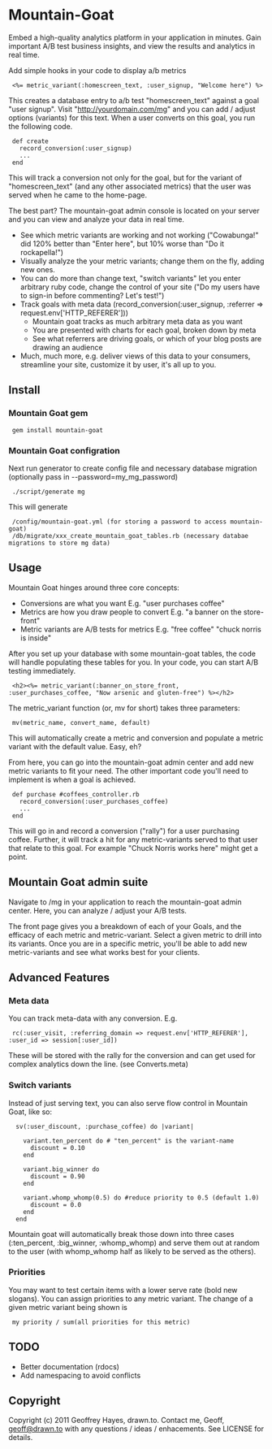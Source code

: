 # Mountain-Goat

Embed a high-quality analytics platform in your application in minutes.  Gain important A/B test business insights, and view the results and analytics in real time.

Add simple hooks in your code to display a/b metrics

     <%= metric_variant(:homescreen_text, :user_signup, "Welcome here") %>
  
This creates a database entry to a/b test "homescreen_text" against a goal "user signup".  Visit "http://yourdomain.com/mg" and you can add / adjust options (variants) for this text.  When a user converts on this goal, you run the following code.
  
     def create
       record_conversion(:user_signup)
       ...
     end

This will track a conversion not only for the goal, but for the variant of "homescreen_text" (and any other associated metrics) that the user was served when he came to the home-page.

The best part?  The mountain-goat admin console is located on your server and you can view and analyze your data in real time.

 - See which metric variants are working and not working ("Cowabunga!" did 120% better than "Enter here", but 10% worse than "Do it rockapella!")
 - Visually analyze the your metric variants; change them on the fly, adding new ones.
 - You can do more than change text, "switch variants" let you enter arbitrary ruby code, change the control of your site ("Do my users have to sign-in before commenting?  Let's test!")
 - Track goals with meta data (record_conversion(:user_signup, :referrer => request.env['HTTP_REFERER']))
   * Mountain goat tracks as much arbitrary meta data as you want
   * You are presented with charts for each goal, broken down by meta
   * See what referrers are driving goals, or which of your blog posts are drawing an audience
 - Much, much more, e.g. deliver views of this data to your consumers, streamline your site, customize it by user, it's all up to you. 

## Install

### Mountain Goat gem

     gem install mountain-goat

### Mountain Goat configration
    
Next run generator to create config file and necessary database migration (optionally pass in --password=my_mg_password)
     
     ./script/generate mg
    
This will generate

     /config/mountain-goat.yml (for storing a password to access mountain-goat)
     /db/migrate/xxx_create_mountain_goat_tables.rb (necessary databae migrations to store mg data)

## Usage

Mountain Goat hinges around three core concepts:
	
- Conversions are what you want  E.g. "user purchases coffee"
- Metrics are how you draw people to convert  E.g. "a banner on the store-front"
- Metric variants are A/B tests for metrics  E.g. "free coffee" "chuck norris is inside"
	
After you set up your database with some mountain-goat tables, the code will handle populating these tables for you.  In your code, you can start A/B testing immediately.
	
     <h2><%= metric_variant(:banner_on_store_front, :user_purchases_coffee, "Now arsenic and gluten-free") %></h2>
	
The metric_variant function (or, mv for short) takes three parameters:
	
     mv(metric_name, convert_name, default)
	
This will automatically create a metric and conversion and populate a metric variant with the default value.  Easy, eh?
	
From here, you can go into the mountain-goat admin center and add new metric variants to fit your need.  The other important code you'll need to implement is when a goal is achieved.
	
     def purchase #coffees_controller.rb
       record_conversion(:user_purchases_coffee)
       ...
     end
	
This will go in and record a conversion ("rally") for a user purchasing coffee.  Further, it will track a hit for any metric-variants served to that user that relate to this goal.  For example "Chuck Norris works here" might get a point.
	
## Mountain Goat admin suite

Navigate to /mg in your application to reach the mountain-goat admin center.  Here, you can analyze / adjust your A/B tests.
    
The front page gives you a breakdown of each of your Goals, and the efficacy of each metric and metric-variant.  Select a given metric to drill into its variants.  Once you are in a specific metric, you'll be able to add new metric-variants and see what works best for your clients.
    
## Advanced Features

### Meta data
    
You can track meta-data with any conversion.  E.g.
    
     rc(:user_visit, :referring_domain => request.env['HTTP_REFERER'], :user_id => session[:user_id])
    
These will be stored with the rally for the conversion and can get used for complex analytics down the line.  (see Converts.meta)
    
### Switch variants
    
Instead of just serving text, you can also serve flow control in Mountain Goat, like so:
    
      sv(:user_discount, :purchase_coffee) do |variant|
      
        variant.ten_percent do # "ten_percent" is the variant-name
          discount = 0.10
        end
      
        variant.big_winner do
          discount = 0.90
        end
      
        variant.whomp_whomp(0.5) do #reduce priority to 0.5 (default 1.0)
          discount = 0.0
        end
      end

Mountain goat will automatically break those down into three cases (:ten_percent, :big_winner, :whomp_whomp) and serve them out at random to the user (with whomp_whomp half as likely to be served as the others).
    
### Priorities
    
You may want to test certain items with a lower serve rate (bold new slogans).  You can assign priorities to any metric variant.  The change of a given metric variant being shown is
    
     my priority / sum(all priorities for this metric)    
    
## TODO
 - Better documentation (rdocs)
 - Add namespacing to avoid conflicts

## Copyright

Copyright (c) 2011 Geoffrey Hayes, drawn.to. Contact me, Geoff, <geoff@drawn.to> with any questions / ideas / enhacements.  See LICENSE for details.
